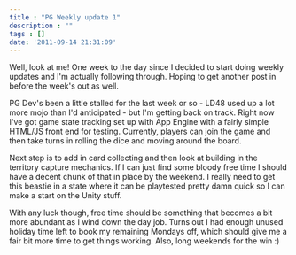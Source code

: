 ```yaml
---
title : "PG Weekly update 1"
description : ""
tags : []
date: '2011-09-14 21:31:09'
---
```


Well, look at me! One week to the day since I decided to start doing weekly updates and I'm actually following through. Hoping to get another post in before the week's out as well.

PG Dev's been a little stalled for the last week or so - LD48 used up a lot more mojo than I'd anticipated - but I'm getting back on track. Right now I've got game state tracking set up with App Engine with a fairly simple HTML/JS front end for testing. Currently, players can join the game and then take turns in rolling the dice and moving around the board.

 Next step is to add in card collecting and then look at building in the territory capture mechanics. If I can just find some bloody free time I should have a decent chunk of that in place by the weekend. I really need to get this beastie in a state where it can be playtested pretty damn quick so I can make a start on the Unity stuff.

With any luck though, free time should be something that becomes a bit more abundant as I wind down the day job. Turns out I had enough unused holiday time left to book my remaining Mondays off, which should give me a fair bit more time to get things working. Also, long weekends for the win :)

<!--more-->